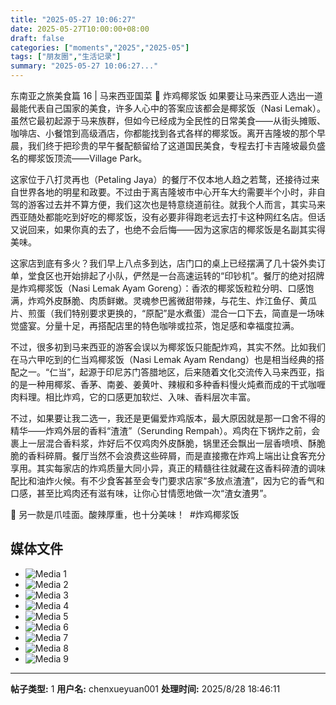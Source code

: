 ```yaml
---
title: "2025-05-27 10:06:27"
date: 2025-05-27T10:00:00+08:00
draft: false
categories: ["moments","2025","2025-05"]
tags: ["朋友圈","生活记录"]
summary: "2025-05-27 10:06:27..."
---
```


东南亚之旅美食篇 16 | 马来西亚国菜 🍗 炸鸡椰浆饭
​
​如果要让马来西亚人选出一道最能代表自己国家的美食，许多人心中的答案应该都会是椰浆饭（Nasi Lemak）。虽然它最初起源于马来族群，但如今已经成为全民性的日常美食——从街头摊贩、咖啡店、小餐馆到高级酒店，你都能找到各式各样的椰浆饭。离开吉隆坡的那个早晨，我们终于把珍贵的早午餐配额留给了这道国民美食，专程去打卡吉隆坡最负盛名的椰浆饭顶流——Village Park。

这家位于八打灵再也（Petaling Jaya）的餐厅不仅本地人趋之若鹜，还接待过来自世界各地的明星和政要。不过由于离吉隆坡市中心开车大约需要半个小时，非自驾的游客过去并不算方便，我们这次也是特意绕道前往。就我个人而言，其实马来西亚随处都能吃到好吃的椰浆饭，没有必要非得跑老远去打卡这种网红名店。但话又说回来，如果你真的去了，也绝不会后悔——因为这家店的椰浆饭是名副其实得美味。

这家店到底有多火？我们早上八点多到达，店门口的桌上已经摆满了几十袋外卖订单，堂食区也开始排起了小队，俨然是一台高速运转的“印钞机”。餐厅的绝对招牌是炸鸡椰浆饭（Nasi Lemak Ayam Goreng）：香浓的椰浆饭粒粒分明、口感饱满，炸鸡外皮酥脆、肉质鲜嫩。灵魂参巴酱微甜带辣，与花生、炸江鱼仔、黄瓜片、煎蛋（我们特别要求更换的，“原配”是水煮蛋）混合一口下去，简直是一场味觉盛宴。分量十足，再搭配店里的特色咖啡或拉茶，饱足感和幸福度拉满。

不过，很多初到马来西亚的游客会误以为椰浆饭只能配炸鸡，其实不然。比如我们在马六甲吃到的仁当鸡椰浆饭（Nasi Lemak Ayam Rendang）也是相当经典的搭配之一。“仁当”，起源于印尼苏门答腊地区，后来随着文化交流传入马来西亚，指的是一种用椰浆、香茅、南姜、姜黄叶、辣椒和多种香料慢火炖煮而成的干式咖喱肉料理。相比炸鸡，它的口感更加软烂、入味、香料层次丰富。

不过，如果要让我二选一，我还是更偏爱炸鸡版本，最大原因就是那一口舍不得的精华——炸鸡外层的香料“渣渣”（Serunding Rempah）。鸡肉在下锅炸之前，会裹上一层混合香料浆，炸好后不仅鸡肉外皮酥脆，锅里还会飘出一层香喷喷、酥脆脆的香料碎屑。餐厅当然不会浪费这些碎屑，而是直接撒在炸鸡上端出让食客充分享用。其实每家店的炸鸡质量大同小异，真正的精髓往往就藏在这香料碎渣的调味配比和油炸火候。有不少食客甚至会专门要求店家“多放点渣渣”，因为它的香气和口感，甚至比鸡肉还有滋有味，让你心甘情愿地做一次“渣女渣男”。

🍜 另一款是爪哇面。酸辣厚重，也十分美味！
​
​#炸鸡椰浆饭

## 媒体文件

- ![Media 1](/Moments/photos/2025-05-27/202505271006270.jpg)
- ![Media 2](/Moments/photos/2025-05-27/202505271006271.jpg)
- ![Media 3](/Moments/photos/2025-05-27/202505271006272.jpg)
- ![Media 4](/Moments/photos/2025-05-27/202505271006273.jpg)
- ![Media 5](/Moments/photos/2025-05-27/202505271006274.jpg)
- ![Media 6](/Moments/photos/2025-05-27/202505271006275.jpg)
- ![Media 7](/Moments/photos/2025-05-27/202505271006276.jpg)
- ![Media 8](/Moments/photos/2025-05-27/202505271006277.jpg)
- ![Media 9](/Moments/photos/2025-05-27/202505271006278.jpg)

---

**帖子类型:** 1
**用户名:** chenxueyuan001
**处理时间:** 2025/8/28 18:46:11